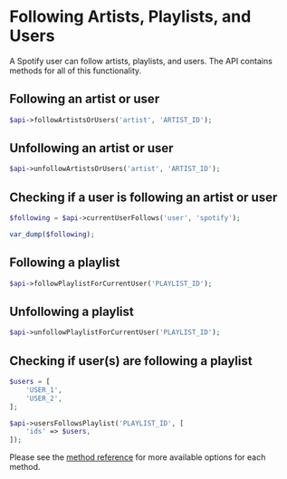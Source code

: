 # Following Artists, Playlists, and Users

A Spotify user can follow artists, playlists, and users. The API contains methods for all of this functionality.

## Following an artist or user

```php
$api->followArtistsOrUsers('artist', 'ARTIST_ID');
```

## Unfollowing an artist or user

```php
$api->unfollowArtistsOrUsers('artist', 'ARTIST_ID');
```

## Checking if a user is following an artist or user

```php
$following = $api->currentUserFollows('user', 'spotify');

var_dump($following);
```

## Following a playlist

```php
$api->followPlaylistForCurrentUser('PLAYLIST_ID');
```

## Unfollowing a playlist

```php
$api->unfollowPlaylistForCurrentUser('PLAYLIST_ID');
```

## Checking if user(s) are following a playlist

```php
$users = [
    'USER_1',
    'USER_2',
];

$api->usersFollowsPlaylist('PLAYLIST_ID', [
    'ids' => $users,
]);
```

Please see the [method reference](/docs/method-reference/SpotifyWebAPI.md) for more available options for each method.
